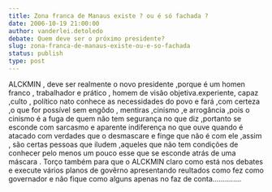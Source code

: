 ```yaml
---
title: Zona franca de Manaus existe ? ou é só fachada ?
date: 2006-10-19 21:00:00
author: vanderlei.detoledo
debate: Quem deve ser o próximo presidente?
slug: zona-franca-de-manaus-existe-ou-e-so-fachada
status: publish 
type: post
---
```


ALCKMIN , deve ser realmente o novo presidente ,porque é um homen franco , trabalhador e prático , homem de visão objetiva.experiente, capaz ,culto , político nato conhece as necessidades do povo e fará ,com certeza ,o que for possível sem engôdo , mentiras ,cinismo ,e arrogância ,pois o cinismo é a fuga de quem não tem segurança no que diz ,portanto se esconde com sarcasmo e aparente indiferença no que ouve quando é atacado com verdades que o desmascare e finge que não é com ele ,assim , são certas pessoas que iludem ,aqueles que não tem condições de conhecer pelo menos um pouco esse que se esconde atrás de uma máscara . Torço também para que o ALCKMIN claro como está nos debates e execute vários planos de govêrno apresentando reultados como fez como governador e não fique como alguns apenas no faz de conta..............
